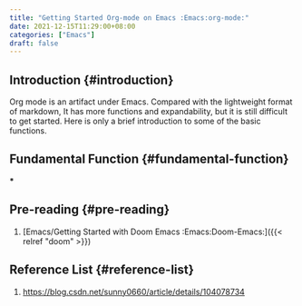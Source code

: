 ```yaml
---
title: "Getting Started Org-mode on Emacs :Emacs:org-mode:"
date: 2021-12-15T11:29:00+08:00
categories: ["Emacs"]
draft: false
---
```


## Introduction {#introduction}

Org mode is an artifact under Emacs. Compared with the lightweight format of markdown,
It has more functions and expandability, but it is still difficult to get started.
Here is only a brief introduction to some of the basic functions.


## Fundamental Function {#fundamental-function}

**\***


## Pre-reading {#pre-reading}

1.  [Emacs/Getting Started with Doom Emacs :Emacs:Doom-Emacs:]({{< relref "doom" >}})


## Reference List {#reference-list}

1.  <https://blog.csdn.net/sunny0660/article/details/104078734>
